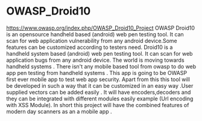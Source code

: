 # OWASP_Droid10
https://www.owasp.org/index.php/OWASP_Droid10_Project
OWASP Droid10 is an opensource  handheld based (android) web pen testing tool. It can scan for web application vulnerability from any android device.Some features can be customized according to testers need.
Droid10 is a handheld system based (android) web pen testing tool. It can scan for web application bugs from any android device. The world is moving towards handheld systems . There isn't any mobile based tool from owasp to do web app pen testing from handheld systems . This app is going to be OWASP first ever mobile app to test web app security. Apart from this this tool will be developed in such a way that it can be customized in an easy way .User supplied vectors can be added easily . It will have encoders,decoders and they can be integrated with different modules easily example (Url encoding with XSS Module). In short this project will have the combined features of modern day scanners as an a mobile app . 
